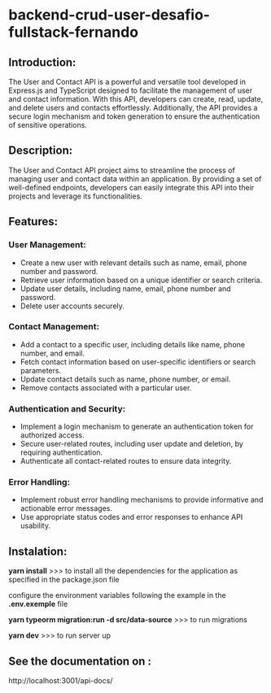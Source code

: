 # backend-crud-user-desafio-fullstack-fernando

## Introduction:
The User and Contact API is a powerful and versatile tool developed in Express.js and TypeScript designed to facilitate the management of user and contact information. With this API, developers can create, read, update, and delete users and contacts effortlessly. Additionally, the API provides a secure login mechanism and token generation to ensure the authentication of sensitive operations.


## Description:
The User and Contact API project aims to streamline the process of managing user and contact data within an application. By providing a set of well-defined endpoints, developers can easily integrate this API into their projects and leverage its functionalities.


## Features:

### User Management:
+ Create a new user with relevant details such as name, email, phone number and password.
+ Retrieve user information based on a unique identifier or search criteria.
+ Update user details, including name, email, phone number and password.
+ Delete user accounts securely.

### Contact Management:
+ Add a contact to a specific user, including details like name, phone number, and email.
+ Fetch contact information based on user-specific identifiers or search parameters.
+ Update contact details such as name, phone number, or email.
+ Remove contacts associated with a particular user.

### Authentication and Security:
+ Implement a login mechanism to generate an authentication token for authorized access.
+ Secure user-related routes, including user update and deletion, by requiring authentication.
+ Authenticate all contact-related routes to ensure data integrity.

### Error Handling:
+ Implement robust error handling mechanisms to provide informative and actionable error messages.
+ Use appropriate status codes and error responses to enhance API usability.


## Instalation:

**yarn install** >>> to install all the dependencies for the application as specified in the package.json file

configure the environment variables following the example in the **.env.exemple** file

**yarn typeorm migration:run -d src/data-source** >>> to run migrations

**yarn dev** >>> to run server up


## See the documentation on : 

http://localhost:3001/api-docs/
